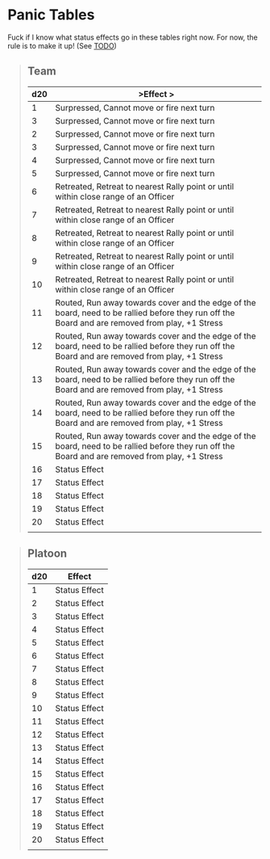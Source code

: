 # **Panic Tables**
Fuck if I know what status effects go in these tables right now. For now, the rule is to make it up! (See [TODO][todo])

[todo]: /TODO.md

>## **Team**
>
>| d20 | >Effect                                                                                                                         >                 |
>| --- | ----------------------------------------------------------------------------------------------------------------------------------------------- |
>| 1   | Surpressed, Cannot move or fire next turn                                                                                                       |
>| 3   | Surpressed, Cannot move or fire next turn                                                                                                       |
>| 2   | Surpressed, Cannot move or fire next turn                                                                                                       |
>| 3   | Surpressed, Cannot move or fire next turn                                                                                                       |
>| 4   | Surpressed, Cannot move or fire next turn                                                                                                       |
>| 5   | Surpressed, Cannot move or fire next turn                                                                                                       |
>| 6   | Retreated, Retreat to nearest Rally point or until within close range of an Officer                                                             |
>| 7   | Retreated, Retreat to nearest Rally point or until within close range of an Officer                                                             |
>| 8   | Retreated, Retreat to nearest Rally point or until within close range of an Officer                                                             |
>| 9   | Retreated, Retreat to nearest Rally point or until within close range of an Officer                                                             |
>| 10  | Retreated, Retreat to nearest Rally point or until within close range of an Officer                                                             |
>| 11  | Routed, Run away towards cover and the edge of the board, need to be rallied before they run off the Board and are removed from play, +1 Stress |
>| 12  | Routed, Run away towards cover and the edge of the board, need to be rallied before they run off the Board and are removed from play, +1 Stress |
>| 13  | Routed, Run away towards cover and the edge of the board, need to be rallied before they run off the Board and are removed from play, +1 Stress |
>| 14  | Routed, Run away towards cover and the edge of the board, need to be rallied before they run off the Board and are removed from play, +1 Stress |
>| 15  | Routed, Run away towards cover and the edge of the board, need to be rallied before they run off the Board and are removed from play, +1 Stress |
>| 16  | Status Effect                                                                                                                                   |
>| 17  | Status Effect                                                                                                                                   |
>| 18  | Status Effect                                                                                                                                   |
>| 19  | Status Effect                                                                                                                                   |
>| 20  | Status Effect |
>|     |                                                                                                                                                 |

>## **Platoon**
>| d20 | Effect        |
>| --- | ------------- |
>| 1   | Status Effect |
>| 2   | Status Effect |
>| 3   | Status Effect |
>| 4   | Status Effect |
>| 5   | Status Effect |
>| 6   | Status Effect |
>| 7   | Status Effect |
>| 8   | Status Effect |
>| 9   | Status Effect |
>| 10  | Status Effect |
>| 11  | Status Effect |
>| 12  | Status Effect |
>| 13  | Status Effect |
>| 14  | Status Effect |
>| 15  | Status Effect |
>| 16  | Status Effect |
>| 17  | Status Effect |
>| 18  | Status Effect |
>| 19  | Status Effect |
>| 20  | Status Effect |
>|     |               |